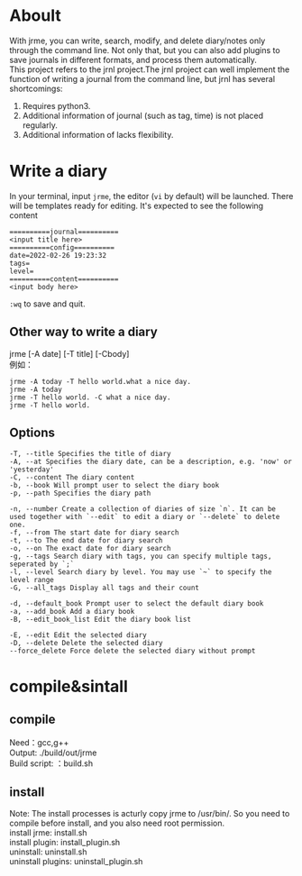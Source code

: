 # Aboult
With jrme, you can write, search, modify, and delete diary/notes only through the command line. Not only that, but you can also add plugins to save journals in different formats, and process them automatically.  
This project refers to the jrnl project.The jrnl project can well implement the function of writing a journal from the command line, but jrnl has several shortcomings:  
1. Requires python3.
2. Additional information of journal (such as tag, time) is not placed regularly.
3. Additional information of lacks flexibility.

# Write a diary
In your terminal, input `jrme`, the editor (`vi` by default) will be launched. There will be templates ready for editing. It's expected to see the following content

```
==========journal==========
<input title here>
==========config==========
date=2022-02-26 19:23:32
tags=
level=
==========content==========
<input body here>
```

`:wq` to save and quit.

## Other way to write a diary

jrme [-A date] [-T title] [-Cbody]  
例如：
```
jrme -A today -T hello world.what a nice day.
jrme -A today
jrme -T hello world. -C what a nice day.
jrme -T hello world.
```

## Options
```
-T, --title Specifies the title of diary
-A, --at Specifies the diary date, can be a description, e.g. 'now' or 'yesterday'
-C, --content The diary content
-b, --book Will prompt user to select the diary book
-p, --path Specifies the diary path

-n, --number Create a collection of diaries of size `n`. It can be used together with `--edit` to edit a diary or `--delete` to delete one.
-f, --from The start date for diary search
-t, --to The end date for diary search
-o, --on The exact date for diary search
-g, --tags Search diary with tags, you can specify multiple tags, seperated by `;`
-l, --level Search diary by level. You may use `~` to specify the level range 
-G, --all_tags Display all tags and their count

-d, --default_book Prompt user to select the default diary book
-a, --add_book Add a diary book
-B, --edit_book_list Edit the diary book list

-E, --edit Edit the selected diary
-D, --delete Delete the selected diary
--force_delete Force delete the selected diary without prompt
```

# compile&sintall
## compile
Need：gcc,g++  
Output: ./build/out/jrme  
Build script: ：build.sh 

## install
Note: The install processes is acturly copy jrme to /usr/bin/. So you need to compile before install, and you also need root permission.  
install jrme: install.sh  
install plugin: install_plugin.sh  
uninstall: uninstall.sh  
uninstall plugins: uninstall_plugin.sh